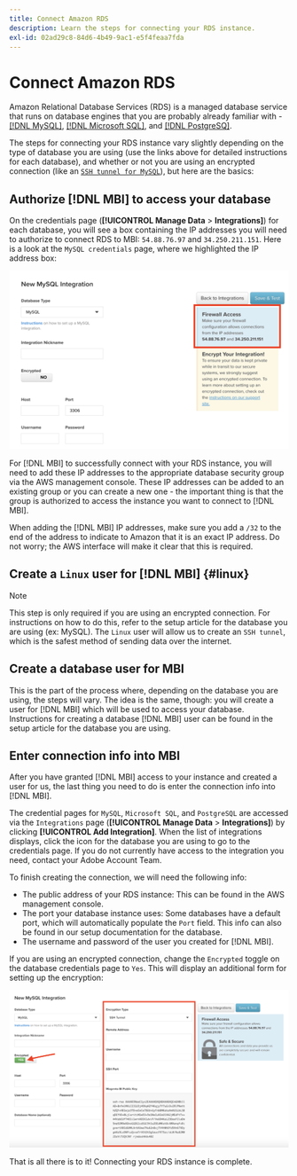 ```yaml
---
title: Connect Amazon RDS
description: Learn the steps for connecting your RDS instance.
exl-id: 02ad29c8-84d6-4b49-9ac1-e5f4feaa7fda
---
```

# Connect Amazon RDS

Amazon Relational Database Services (RDS) is a managed database service that runs on database engines that you are probably already familiar with - [[!DNL MySQL]](../integrations/mysql-via-a-direct-connection.md), [[!DNL Microsoft SQL]](../integrations/microsoft-sql-server.md), and [[!DNL PostgreSQ]](../integrations/postgresql.md).

The steps for connecting your RDS instance vary slightly depending on the type of database you are using (use the links above for detailed instructions for each database), and whether or not you are using an encrypted connection (like an [`SSH tunnel for MySQL`](../integrations/mysql-via-ssh-tunnel.md)), but here are the basics:

## Authorize [!DNL MBI] to access your database

On the credentials page (**[!UICONTROL Manage Data** > **Integrations]**) for each database, you will see a box containing the IP addresses you will need to authorize to connect RDS to MBI: `54.88.76.97` and `34.250.211.151`. Here is a look at the `MySQL credentials` page, where we highlighted the IP address box:

![](../../../assets/RDS_IP.png)

For [!DNL MBI] to successfully connect with your RDS instance, you will need to add these IP addresses to the appropriate database security group via the AWS management console. These IP addresses can be added to an existing group or you can create a new one - the important thing is that the group is authorized to access the instance you want to connect to [!DNL MBI].

When adding the [!DNL MBI] IP addresses, make sure you add a `/32` to the end of the address to indicate to Amazon that it is an exact IP address. Do not worry; the AWS interface will make it clear that this is required.

## Create a `Linux` user for [!DNL MBI] {#linux}

>[!NOTE]
>
>This step is only required if you are using an encrypted connection. For instructions on how to do this, refer to the setup article for the database you are using (ex: MySQL). The `Linux` user will allow us to create an `SSH tunnel`, which is the safest method of sending data over the internet.

## Create a database user for MBI

This is the part of the process where, depending on the database you are using, the steps will vary. The idea is the same, though: you will create a user for [!DNL MBI] which will be used to access your database. Instructions for creating a database [!DNL MBI] user can be found in the setup article for the database you are using.

## Enter connection info into MBI

After you have granted [!DNL MBI] access to your instance and created a user for us, the last thing you need to do is enter the connection info into [!DNL MBI].

The credential pages for `MySQL`, `Microsoft SQL`, and `PostgreSQL` are accessed via the `Integrations` page (**[!UICONTROL Manage Data** > **Integrations]**) by clicking **[!UICONTROL Add Integration]**. When the list of integrations displays, click the icon for the database you are using to go to the credentials page. If you do not currently have access to the integration you need, contact your Adobe Account Team.

To finish creating the connection, we will need the following info:

*  The public address of your RDS instance: This can be found in the AWS management console.
*  The port your database instance uses: Some databases have a default port, which will automatically populate the `Port` field. This info can also be found in our setup documentation for the database.
*  The username and password of the user you created for [!DNL MBI].

If you are using an encrypted connection, change the `Encrypted` toggle on the database credentials page to `Yes`. This will display an additional form for setting up the encryption:

![](../../../assets/sql-integration-encrypted-yes.png)

That is all there is to it! Connecting your RDS instance is complete.

